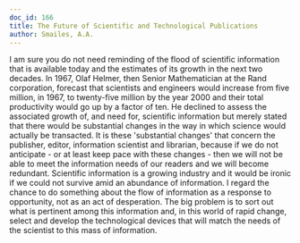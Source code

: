 ```yaml
---
doc_id: 166
title: The Future of Scientific and Technological Publications
author: Smailes, A.A.
---
```


I am sure you do not need reminding of the flood of scientific information
that is available today and the estimates of its growth in the next two
decades.  In 1967, Olaf Helmer, then Senior Mathematician at the Rand
corporation, forecast that scientists and engineers would increase from
five million, in 1967, to twenty-five million by the year 2000 and their
total productivity would go up by a factor of ten.  He declined to assess
the associated growth of, and need for, scientific information but merely
stated that there would be substantial changes in the way in which science
would actually be transacted.  It is these 'substantial changes' that concern
the publisher, editor, information scientist and librarian, because if we
do not anticipate - or at least keep pace with these changes - then we will
not be able to meet the information needs of our readers and we will become
redundant.  Scientific information is a growing industry and it would be
ironic if we could not survive amid an abundance of information.  I regard
the chance to do something about the flow of information as a response to 
opportunity, not as an act of desperation.  The big problem is to sort out
what is pertinent among this information and, in this world of rapid change,
select and develop the technological devices that will match the needs of
the scientist to this mass of information.